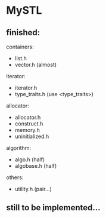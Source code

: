 # MySTL

## finished:

containers:
- list.h
- vector.h (almost)

iterator:
- iterator.h
- type_traits.h (use <type_traits>)

allocator:
- allocator.h
- construct.h
- memory.h
- uninitialized.h

algorithm:
- algo.h (half)
- algobase.h (half)


others:
- utility.h (pair...)
 


## still to be implemented...


